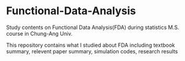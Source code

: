 # Functional-Data-Analysis
Study contents on Functional Data Analysis(FDA) during statistics M.S. course in Chung-Ang Univ.

This repository contains what I studied about FDA including textbook summary, relevent paper summary, simulation codes, research results
